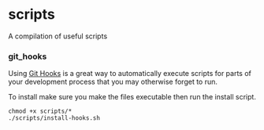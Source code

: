 # scripts
A compilation of useful scripts

### git_hooks
Using [Git Hooks](https://git-scm.com/book/en/v2/Customizing-Git-Git-Hooks) is a great way to automatically execute scripts for parts of your development process that you may otherwise forget to run. 

To install make sure you make the files executable then run the install script.
```
chmod +x scripts/*
./scripts/install-hooks.sh
```
